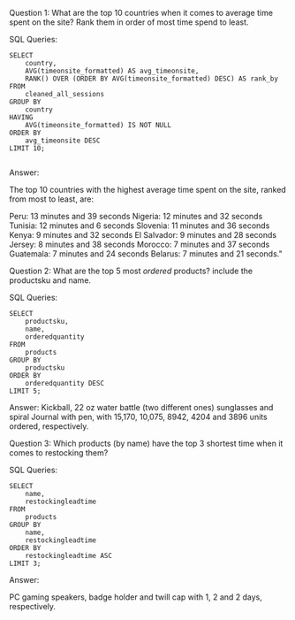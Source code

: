 Question 1: What are the top 10 countries when it comes to average time spent on the site? Rank them in order of most time spend to least.


SQL Queries: 
```
SELECT
    country,
    AVG(timeonsite_formatted) AS avg_timeonsite,
    RANK() OVER (ORDER BY AVG(timeonsite_formatted) DESC) AS rank_by
FROM
    cleaned_all_sessions
GROUP BY
    country
HAVING
    AVG(timeonsite_formatted) IS NOT NULL
ORDER BY
    avg_timeonsite DESC
LIMIT 10;
	
```
Answer: 

The top 10 countries with the highest average time spent on the site, ranked from most to least, are:

Peru: 13 minutes and 39 seconds
Nigeria: 12 minutes and 32 seconds
Tunisia: 12 minutes and 6 seconds
Slovenia: 11 minutes and 36 seconds
Kenya: 9 minutes and 32 seconds
El Salvador: 9 minutes and 28 seconds
Jersey: 8 minutes and 38 seconds
Morocco: 7 minutes and 37 seconds
Guatemala: 7 minutes and 24 seconds
Belarus: 7 minutes and 21 seconds."


Question 2: What are the top 5 most *ordered* products? include the productsku and name.

SQL Queries:
```
SELECT
	productsku,
	name,
	orderedquantity
FROM
	products
GROUP BY
	productsku
ORDER BY
	orderedquantity DESC
LIMIT 5;
```
Answer:
Kickball, 22 oz water battle (two different ones) sunglasses and spiral Journal with pen, with 15,170, 10,075, 8942, 4204 and 3896 units ordered, respectively.


Question 3: Which products (by name) have the top 3 shortest time when it comes to restocking them?


SQL Queries:
```
SELECT
	name,
	restockingleadtime
FROM
	products
GROUP BY
	name,
	restockingleadtime
ORDER BY
	restockingleadtime ASC
LIMIT 3;
```
Answer:
  
PC gaming speakers, badge holder and twill cap with 1, 2 and 2 days, respectively.




